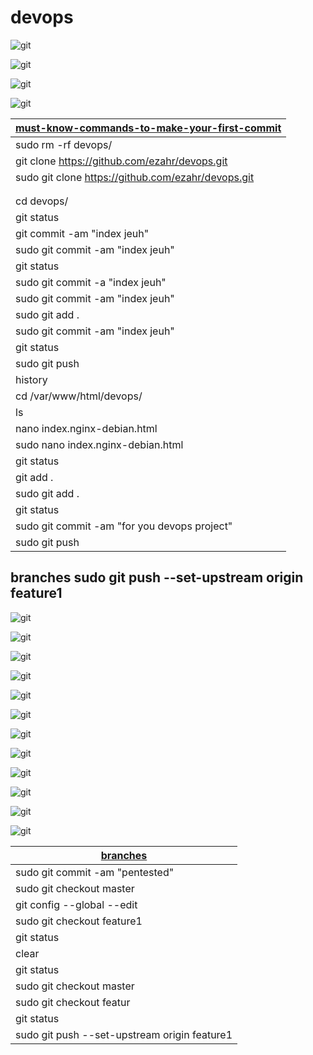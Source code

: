 # devops

![git](https://github.com/ezahr/devops/blob/master/pictures/git_init.png)

![git](https://github.com/ezahr/devops/blob/master/pictures/create_new_repo.png)

![git](https://github.com/ezahr/devops/blob/master/pictures/git_commit.png)

![git](https://github.com/ezahr/devops/blob/master/pictures/git_push.png)




|[must-know-commands-to-make-your-first-commit](https://dev.to/juni/git-and-github---must-know-commands-to-make-your-first-commit-333c)
|--------------------------------------|
|sudo rm -rf devops/                                    |
|git clone https://github.com/ezahr/devops.git|
|sudo git clone https://github.com/ezahr/devops.git|
||cd ..|
||sudo cp index.nginx-debian.html ./devops|
|cd devops/|
|git status|
|git commit -am "index jeuh"|
|sudo git commit -am "index jeuh"|
|git status|
|sudo git commit -a "index jeuh"|
|sudo git commit -am  "index jeuh"|
|sudo git add .|
|sudo git commit -am  "index jeuh"|
|git status|
|sudo git push|
|history|
|cd /var/www/html/devops/|
|ls|
|nano index.nginx-debian.html |
|sudo nano index.nginx-debian.html |
|git status|
|git add .|
|sudo git add .|
|git status|
|sudo git commit -am "for you devops project"|
|sudo git push|

## branches  sudo git push --set-upstream origin feature1
![git](https://github.com/ezahr/devops/blob/master/pictures/git-branche_feature1_00.png)

![git](https://github.com/ezahr/devops/blob/master/pictures/git-branche_feature1_01.png)

![git](https://github.com/ezahr/devops/blob/master/pictures/git-branche_feature1_02.png)

![git](https://github.com/ezahr/devops/blob/master/pictures/git-branche_feature1_03.png)

![git](https://github.com/ezahr/devops/blob/master/pictures/git-branche_feature1_04.png)

![git](https://github.com/ezahr/devops/blob/master/pictures/git-branche_feature1_05.png)

![git](https://github.com/ezahr/devops/blob/master/pictures/it-branche_feature1_06.png)

![git](https://github.com/ezahr/devops/blob/master/pictures/it-branche_feature1_07.png)

![git](https://github.com/ezahr/devops/blob/master/pictures/git-branche_feature1_08.png)

![git](https://github.com/ezahr/devops/blob/master/pictures/git-branche_feature1_09.png)

![git](https://github.com/ezahr/devops/blob/master/pictures/git-branche_feature1_10.png)

![git](https://github.com/ezahr/devops/blob/master/pictures/git-branche_feature1_11.png)

|[branches](https://docs.microsoft.com/en-us/azure/devops/repos/git/branches?view=azure-devops&tabs=command-line#use-branches-to-manage-development)|
|------------------------------------------------------|
|sudo git commit -am "pentested"|
|sudo git checkout master|
|git config --global --edit|
|sudo git checkout feature1| |
|git status|
|clear|
|git status|
|sudo git checkout master|
|sudo git checkout featur|e1 |
|git status|
|sudo git push --set-upstream origin feature1|




